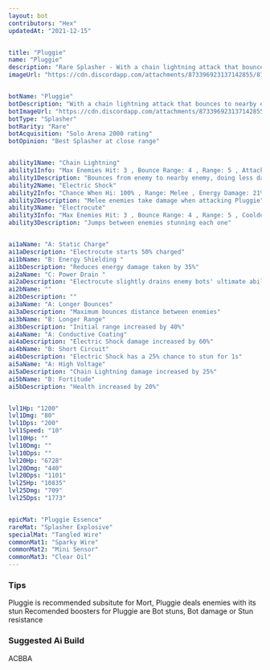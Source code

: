 ```yaml
---
layout: bot
contributors: "Hex"
updatedAt: "2021-12-15"


title: "Pluggie"
name: "Pluggie"
description: "Rare Splasher - With a chain lightning attack that bounces to nearby enemies, Pluggie is amped for battle"
imageUrl: "https://cdn.discordapp.com/attachments/873396923137142855/873396927117557771/pluggie.png"


botName: "Pluggie"
botDescription: "With a chain lightning attack that bounces to nearby enemies, Pluggie is amped for battle"
botImageUrl: "https://cdn.discordapp.com/attachments/873396923137142855/873396927117557771/pluggie.png"
botType: "Splasher"
botRarity: "Rare"
botAcquisition: "Solo Arena 2000 rating"
botOpinion: "Best Splasher at close range"


ability1Name: "Chain Lightning"
ability1Info: "Max Enemies Hit: 3 , Bounce Range: 4 , Range: 5 , Attack Speed: 1.1s , Energy Damage: 75% - 125%"
ability1Description: "Bounces from enemy to nearby enemy, doing less damage each jump"
ability2Name: "Electric Shock"
ability2Info: "Chance When Hi: 100% , Range: Melee , Energy Damage: 21%"
ability2Description: "Melee enemies take damage when attacking Pluggie"
ability3Name: "Electrocute"
ability3Info: "Max Enemies Hit: 3 , Bounce Range: 4 , Range: 5 , Cooldown: 9s , Energy Damage: 125% - 208% , Stun Duration: 1s"
ability3Description: "Jumps between enemies stunning each one"


ai1aName: "A: Static Charge"
ai1aDescription: "Electrocute starts 50% charged"
ai1bName: "B: Energy Shielding "
ai1bDescription: "Reduces energy damage taken by 35%"
ai2aName: "C: Power Drain "
ai2aDescription: "Electrocute slightly drains enemy bots' ultimate abilities"
ai2bName: ""
ai2bDescription: ""
ai3aName: "A: Longer Bounces"
ai3aDescription: "Maximum bounces distance between enemies"
ai3bName: "B: Longer Range"
ai3bDescription: "Initial range increased by 40%"
ai4aName: "A: Conductive Coating"
ai4aDescription: "Electric Shock damage increased by 60%"
ai4bName: "B: Short Circuit"
ai4bDescription: "Electric Shock has a 25% chance to stun for 1s"
ai5aName: "A: High Voltage"
ai5aDescription: "Chain Lightning damage increased by 25%"
ai5bName: "B: Fortitude"
ai5bDescription: "Health increased by 20%"


lvl1Hp: "1200"
lvl1Dmg: "80"
lvl1Dps: "200"
lvl1Speed: "10"
lvl10Hp: ""
lvl10Dmg: ""
lvl10Dps: ""
lvl20Hp: "6728"
lvl20Dmg: "440"
lvl20Dps: "1101"
lvl25Hp: "10835"
lvl25Dmg: "709"
lvl25Dps: "1773"


epicMat: "Pluggie Essence"
rareMat: "Splasher Explosive"
specialMat: "Tangled Wire"
commonMat1: "Sparky Wire"
commonMat2: "Mini Sensor"
commonMat3: "Clear Oil"
---
```


### Tips
Pluggie is recommended subsitute for Mort, Pluggie deals enemies with its stun
Recomended boosters for Pluggie are Bot stuns, Bot damage or Stun resistance

### Suggested Ai Build
ACBBA


